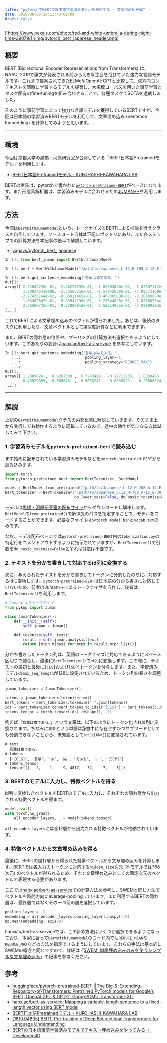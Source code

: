 ```yaml
---
title: "pytorchでBERTの日本語学習済みモデルを利用する - 文章埋め込み編"
date: 2019-06-05T20:11:43+09:00
draft: false
---
```


![https://www.pexels.com/photo/red-and-white-umbrella-during-night-time-39079/](/img/pytorch_bert_japanese_header.png)

## 概要
BERT (Bidirectional Encoder Representations from Transformers) は、NAACL2019で論文が発表される前から大きな注目を浴びていた強力な言語モデルです。これまで提案されてきたELMoやOpenAI-GPTと比較して、双方向コンテキストを同時に学習するモデルを提案し、大規模コーパスを用いた事前学習とタスク固有のfine-tuningを組み合わせることで、各種タスクでSOTAを達成しました。

そのように事前学習によって強力な言語モデルを獲得しているBERTですが、今回は日本語の学習済みBERTモデルを利用して、文章埋め込み (Sentence Embedding) を計算してみようと思います。

---

## 環境
今回は京都大学の黒橋・河原研究室が公開している「BERT日本語Pretrainedモデル」を利用します。

- [BERT日本語Pretrainedモデル - KUROHASHI-KAWAHARA LAB](http://nlp.ist.i.kyoto-u.ac.jp/index.php?BERT%E6%97%A5%E6%9C%AC%E8%AA%9EPretrained%E3%83%A2%E3%83%87%E3%83%AB)

BERTの実装は、pytorchで書かれた[`pytorch-pretrained-BERT`](https://github.com/huggingface/pytorch-pretrained-BERT)がベースになります。また形態素解析器は、学習済みモデルに合わせるため[JUMAN++](http://nlp.ist.i.kyoto-u.ac.jp/index.php?JUMAN++)を利用します。

## 方法
今回は`BertWithJumanModel`という、トークナイズとBERTによる推論を行うクラスを自作しています。ソースコード自体は下記レポジトリにあり、また各ステップでの計算方法を本記事の後半で解説しています。

- [yagays/pytorch\_bert\_japanese](https://github.com/yagays/pytorch_bert_japanese)

```py
In []: from bert_juman import BertWithJumanModel

In []: bert = BertWithJumanModel("/path/to/Japanese_L-12_H-768_A-12_E-30_BPE")

In []: bert.get_sentence_embedding("吾輩は猫である。")
Out[]:
array([ 2.22642735e-01, -2.40221739e-01,  1.09303640e-02, -1.02307117e+00,
        1.78834641e+00, -2.73566216e-01, -1.57942638e-01, -7.98571169e-01,
       -2.77438164e-02, -8.05811465e-01,  3.46736580e-01, -7.20409870e-01,
        1.03382647e-01, -5.33944130e-01, -3.25344890e-01, -1.02880754e-01,
        2.26500735e-01, -8.97880018e-01,  2.52314955e-01, -7.09809303e-01,
[...]        
```

これでBERTによる文章埋め込みのベクトルが得られました。あとは、後続のタスクに利用したり、文章ベクトルとして類似度計算などに利用できます。

また、BERTの隠れ層の位置や、プーリングの計算方法も選択できるようにしています。このあたりの設計は[hanxiao/bert-as-service](https://github.com/hanxiao/bert-as-service) を参考にしています。

```py
In []: bert.get_sentence_embedding("吾輩は猫である。",
   ...:                             pooling_layer=-1,
   ...:                             pooling_strategy="REDUCE_MAX")
   ...:
Out[]:
array([ 1.2089624 ,  0.6267309 ,  0.7243419 , -0.12712255,  1.8050476 ,
        0.43929055,  0.605848  ,  0.5058241 ,  0.8335829 , -0.26000524,
[...]        
```

---

## 解説
上記の`BertWithJumanModel`クラスの内部を順に解説していきます。そのまま上から実行しても動作するように記載しているので、途中の動作が気になる方は試してみて下さい。

### 1. 学習済みモデルを`pytorch-pretrained-bert`で読み込む

まず始めに配布されている学習済みモデルなどを`pytorch-pretrained-BERT`から読み込みます。

```py
import torch
from pytorch_pretrained_bert import BertTokenizer, BertModel

model = BertModel.from_pretrained("/path/to/Japanese_L-12_H-768_A-12_E-30_BPE/")
bert_tokenizer = BertTokenizer("/path/to/Japanese_L-12_H-768_A-12_E-30_BPE/vocab.txt",
                               do_lower_case=False, do_basic_tokenize=False)
```

モデルは[黒橋・河原研究室の配布サイト](http://nlp.ist.i.kyoto-u.ac.jp/index.php?BERT%E6%97%A5%E6%9C%AC%E8%AA%9EPretrained%E3%83%A2%E3%83%87%E3%83%AB)からダウンロードし解凍します。`BertModel`の`from_pretrained()`で解凍先のパスを指定することで、モデルをロードすることができます。必要なファイルは`pytorch_model.bin`と`vocab.txt`のみです。

なお、モデル配布ページでは`pytorch-pretrained-BERT`内の`tokenization.py`の特定行をコメントアウトするように指示されていますが、`BertTokenizer()`で引数を`do_basic_tokenize=False`とすれば対応は不要です。 

### 2. テキストを分かち書きして対応するid列に変換する
次に、与えられたテキストを分かち書きしてトークンに分割したのちに、対応するidに変換します。`pytorch-pretrained-BERT`は日本語の分かち書きに対応していないため、前者はJuman++によるトークナイザを自作し、後者は`BertTokenizer()`を利用します。

```py
# Jumanによるトークナイザ
from pyknp import Juman

class JumanTokenizer():
    def __init__(self):
        self.juman = Juman()

    def tokenize(self, text):
        result = self.juman.analysis(text)
        return [mrph.midasi for mrph in result.mrph_list()]
```

分かち書きしたトークン列は、英語のトークナイズに対応できるようにスペース区切りで結合し、最後に`BertTokenizer()`でid列に変換します。この際に、テキストの最初と最後に`[CLS]`および`[SEP]`トークンを付与します。また、学習済みモデルの`max_seq_length`が128に設定されているため、トークン列の長さを調整しています。

```py
juman_tokenizer = JumanTokenizer()

tokens = juman_tokenizer.tokenize(text)
bert_tokens = bert_tokenizer.tokenize(" ".join(tokens))
ids = bert_tokenizer.convert_tokens_to_ids(["[CLS]"] + bert_tokens[:126] + ["[SEP]"])
tokens_tensor = torch.tensor(ids).reshape(1, -1)
```

例えば「`我輩は猫である。`」という文章は、以下のようにトークン化されid列に変換されます。ちなみに`我輩`という単語は辞書中に存在せずかつサブワードとしても分割できないことから、未知語として`id:1`(`[UNK]`)に変換されています。

```
# text
  吾輩は猫である。
# tokens
  ['[CLS]', '吾輩', 'は', '猫', 'である', '。', '[SEP]']
# tokens_tensor
  tensor([[   2,    1,    9, 4817,   32,    7,    3]])
```

### 3. BERTのモデルに入力し、特徴ベクトルを得る
id列に変換したベクトルをBERTのモデルに入力し、それぞれの隠れ層から出力される特徴ベクトルを得ます。

```py
model.eval()
with torch.no_grad():
    all_encoder_layers, _ = model(tokens_tensor)
```

`all_encoder_layers`には全12層から出力される特徴ベクトルが格納されています。

### 4. 特徴ベクトルから文章埋め込みを得る
最後に、BERTの隠れ層から得られた特徴ベクトルから文章埋め込みを計算します。BERTでは各入力のトークンに対応する`hidden_size`次元 (本モデルでは768次元) のベクトルが得られるため、それを文章埋め込みとしての固定次元のベクトルで表現する必要があります。

ここでは[hanxiao/bert-as-service](https://github.com/hanxiao/bert-as-service)での計算方法を参考に、SWEMと同じ方法でベクトルを時間方向にaverage-poolingしています。また利用するBERTの隠れ層は、最終層ではなくその一つ前の層を選択しています。

```py
pooling_layer = -2
embedding = all_encoder_layers[pooling_layer].numpy()[0]
np.mean(embedding, axis=0)
```

hanxiao/bert-as-serviceでは、この計算方法はいくつか選択できるようになっており、本家に習って`BertWithJumanModel`のコード内でも`REDUCE_MEAN`や`REDUCE_MAX`などの方法を指定できるようにしています。これらの手法は基本的にSWEMの概念と同じですので、詳細は「[SWEM: 単語埋め込みのみを使うシンプルな文章埋め込み](https://yag-ays.github.io/project/swem/)」の記事を参考ください。


## 参考

- [huggingface/pytorch-pretrained-BERT: 📖The Big-&-Extending-Repository-of-Transformers: Pretrained PyTorch models for Google’s BERT, OpenAI GPT & GPT-2, Google/CMU Transformer-XL.](https://github.com/huggingface/pytorch-pretrained-BERT)
- [hanxiao/bert-as-service: Mapping a variable-length sentence to a fixed-length vector using BERT model](https://github.com/hanxiao/bert-as-service)
- [BERT日本語Pretrainedモデル - KUROHASHI-KAWAHARA LAB](http://nlp.ist.i.kyoto-u.ac.jp/index.php?BERT%E6%97%A5%E6%9C%AC%E8%AA%9EPretrained%E3%83%A2%E3%83%87%E3%83%AB)
- [[1810.04805] BERT: Pre-training of Deep Bidirectional Transformers for Language Understanding](https://arxiv.org/abs/1810.04805)
- [BERTの日本語事前学習済みモデルでテキスト埋め込みをやってみる ｜ DevelopersIO](https://dev.classmethod.jp/machine-learning/bert-text-embedding/)
